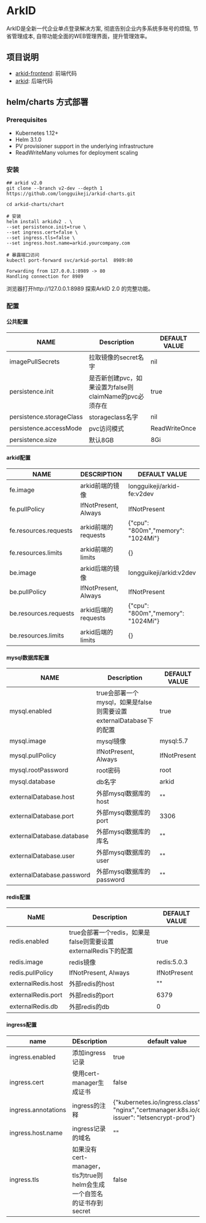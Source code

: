 # ArkID

ArkID是全新一代企业单点登录解决方案, 彻底告别企业内多系统多账号的烦恼, 节省管理成本, 自带功能全面的WEB管理界面，提升管理效率。

## 项目说明

- [arkid-frontend](https://github.com/longguikeji/arkid-frontend): 前端代码
- [arkid](https://github.com/longguikeji/arkid): 后端代码
## helm/charts 方式部署

### Prerequisites

- Kubernetes 1.12+
- Helm 3.1.0
- PV provisioner support in the underlying infrastructure
- ReadWriteMany volumes for deployment scaling

### 安装
```shell
## arkid v2.0
git clone --branch v2-dev --depth 1  https://github.com/longguikeji/arkid-charts.git

cd arkid-charts/chart

# 安装
helm install arkidv2 . \
--set persistence.init=true \
--set ingress.cert=false \
--set ingress.tls=false \
--set ingress.host.name=arkid.yourcompany.com

# 暴露端口访问
kubectl port-forward svc/arkid-portal  8989:80

Forwarding from 127.0.0.1:8989 -> 80
Handling connection for 8989
```

浏览器打开http://127.0.0.1:8989 探索ArkID 2.0 的完整功能。

### 配置
#### 公共配置
| NAME                     | Description                                            | DEFAULT VALUE |
| ------------------------ | ------------------------------------------------------ | ------------- |
| imagePullSecrets         | 拉取镜像的secret名字                                   | nil           |
| persistence.init         | 是否新创建pvc，如果设置为false则claimName的pvc必须存在 | true          |
| persistence.storageClass | storageclass名字                                       | nil           |
| persistence.accessMode   | pvc访问模式                                            | ReadWriteOnce |
| persistence.size         | 默认8GB                                                | 8Gi           |

#### arkid配置

| NAME                  | DESCRIPTION          | DEFAULT VALUE                      |
| --------------------- | -------------------- | ---------------------------------- |
| fe.image              | arkid前端的镜像      | longguikeji/arkid-fe:v2dev         |
| fe.pullPolicy         | IfNotPresent, Always | IfNotPresent                       |
| fe.resources.requests | arkid前端的requests  | {"cpu": "800m","memory": "1024Mi"} |
| fe.resources.limits   | arkid前端的limits    | {}                                 |
| be.image              | arkid后端的镜像      | longguikeji/arkid:v2dev            |
| be.pullPolicy         | IfNotPresent, Always	|  IfNotPresent                   |
| be.resources.requests | arkid后端的requests  | {"cpu": "800m","memory": "1024Mi"} |
| be.resources.limits   | arkid后端的limits    | {}                                 |




#### mysql数据库配置

| NAME                     | Description                                            | DEFAULT VALUE |
| ------------------------ | ------------------------------------------------------ | ------------- |
| mysql.enabled             | true会部署一个mysql，如果是false则需要设置externalDatabase下的配置 | true          |
| mysql.image               | mysql镜像                                              | mysql:5.7     |
| mysql.pullPolicy          | IfNotPresent, Always                            | IfNotPresent  |
| mysql.rootPassword        | root密码                                               | root          |
| mysql.database            | db名字                                                 | arkid         |
| externalDatabase.host     | 外部mysql数据库的host                                  | ""            |
| externalDatabase.port     | 外部mysql数据库的port                                  | 3306          |
| externalDatabase.database | 外部mysql数据库的库名                                  | ""            |
| externalDatabase.user     | 外部mysql数据库的user                                  | ""            |
| externalDatabase.password | 外部mysql数据库的password                              | ""            |

#### redis配置

| NaME               | Description                                                  | DEFAULT VALUE |
| ------------------ | ------------------------------------------------------------ | ------------- |
| redis.enabled      | true会部署一个redis，如果是false则需要设置externalRedis下的配置 | true          |
| redis.image        | redis镜像                                                    | redis:5.0.3   |
| redis.pullPolicy   | IfNotPresent, Always                                         | IfNotPresent  |
| externalRedis.host | 外部redis的host                                              | ""            |
| externalRedis.port | 外部redis的port                                              | 6379          |
| externalRedis.db   | 外部redis的db                                                | 0             |

#### ingress配置

| name                | DEscription                                                  | default value                                                |
| ------------------- | ------------------------------------------------------------ | ------------------------------------------------------------ |
| ingress.enabled     | 添加ingress记录                                              | true                                                         |
| ingress.cert        | 使用cert-manager生成证书                                     | false                                                        |
| ingress.annotations | ingress的注释                                                | {"kubernetes.io/ingress.class": "nginx","certmanager.k8s.io/cluster-issuer": "letsencrypt-prod"} |
| ingress.host.name   | ingress记录的域名                                            | ""                                                           |
| ingress.tls         | 如果没有 cert-manager，tls为true则helm会生成一个自签名的证书存到secret | false                                                        |



